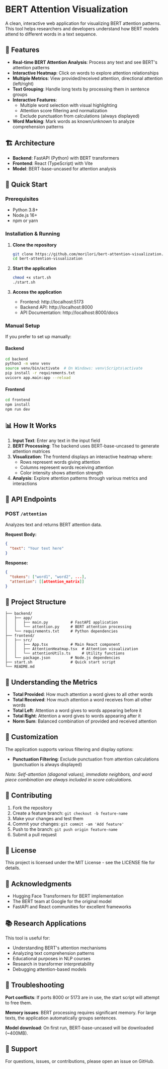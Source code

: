 # BERT Attention Visualization

A clean, interactive web application for visualizing BERT attention patterns. This tool helps researchers and developers understand how BERT models attend to different words in a text sequence.

## 🎯 Features

- **Real-time BERT Attention Analysis**: Process any text and see BERT's attention patterns
- **Interactive Heatmap**: Click on words to explore attention relationships
- **Multiple Metrics**: View provided/received attention, directional attention (left/right)
- **Text Grouping**: Handle long texts by processing them in sentence groups
- **Interactive Features**:
  - Multiple word selection with visual highlighting
  - Attention score filtering and normalization
  - Exclude punctuation from calculations (always displayed)
- **Word Marking**: Mark words as known/unknown to analyze comprehension patterns

## 🏗️ Architecture

- **Backend**: FastAPI (Python) with BERT transformers
- **Frontend**: React (TypeScript) with Vite
- **Model**: BERT-base-uncased for attention analysis

## 🚀 Quick Start

### Prerequisites

- Python 3.8+
- Node.js 16+
- npm or yarn

### Installation & Running

1. **Clone the repository**
   ```bash
   git clone https://github.com/morilori/bert-attention-visualization.git
   cd bert-attention-visualization
   ```

2. **Start the application**
   ```bash
   chmod +x start.sh
   ./start.sh
   ```

3. **Access the application**
   - Frontend: http://localhost:5173
   - Backend API: http://localhost:8000
   - API Documentation: http://localhost:8000/docs

### Manual Setup

If you prefer to set up manually:

#### Backend
```bash
cd backend
python3 -m venv venv
source venv/bin/activate  # On Windows: venv\Scripts\activate
pip install -r requirements.txt
uvicorn app.main:app --reload
```

#### Frontend
```bash
cd frontend
npm install
npm run dev
```

## 📊 How It Works

1. **Input Text**: Enter any text in the input field
2. **BERT Processing**: The backend uses BERT-base-uncased to generate attention matrices
3. **Visualization**: The frontend displays an interactive heatmap where:
   - Rows represent words giving attention
   - Columns represent words receiving attention
   - Color intensity shows attention strength
4. **Analysis**: Explore attention patterns through various metrics and interactions

## 🔧 API Endpoints

### POST `/attention`
Analyzes text and returns BERT attention data.

**Request Body:**
```json
{
  "text": "Your text here"
}
```

**Response:**
```json
{
  "tokens": ["word1", "word2", ...],
  "attention": [[attention_matrix]]
}
```

## 📁 Project Structure

```
├── backend/
│   ├── app/
│   │   ├── main.py          # FastAPI application
│   │   └── attention.py     # BERT attention processing
│   └── requirements.txt     # Python dependencies
├── frontend/
│   ├── src/
│   │   ├── App.tsx          # Main React component
│   │   ├── AttentionHeatmap.tsx  # Attention visualization
│   │   └── attentionUtils.ts     # Utility functions
│   └── package.json         # Node.js dependencies
├── start.sh                 # Quick start script
└── README.md
```

## 🧠 Understanding the Metrics

- **Total Provided**: How much attention a word gives to all other words
- **Total Received**: How much attention a word receives from all other words
- **Total Left**: Attention a word gives to words appearing before it
- **Total Right**: Attention a word gives to words appearing after it
- **Norm Sum**: Balanced combination of provided and received attention

## 🎨 Customization

The application supports various filtering and display options:

- **Punctuation Filtering**: Exclude punctuation from attention calculations (punctuation is always displayed)

*Note: Self-attention (diagonal values), immediate neighbors, and word piece combination are always included in score calculations.*

## 🤝 Contributing

1. Fork the repository
2. Create a feature branch: `git checkout -b feature-name`
3. Make your changes and test them
4. Commit your changes: `git commit -am 'Add feature'`
5. Push to the branch: `git push origin feature-name`
6. Submit a pull request

## 📝 License

This project is licensed under the MIT License - see the LICENSE file for details.

## 🙏 Acknowledgments

- Hugging Face Transformers for BERT implementation
- The BERT team at Google for the original model
- FastAPI and React communities for excellent frameworks

## 📚 Research Applications

This tool is useful for:
- Understanding BERT's attention mechanisms
- Analyzing text comprehension patterns
- Educational purposes in NLP courses
- Research in transformer interpretability
- Debugging attention-based models

## 🐛 Troubleshooting

**Port conflicts**: If ports 8000 or 5173 are in use, the start script will attempt to free them.

**Memory issues**: BERT processing requires significant memory. For large texts, the application automatically groups sentences.

**Model download**: On first run, BERT-base-uncased will be downloaded (~400MB).

## 📧 Support

For questions, issues, or contributions, please open an issue on GitHub.
